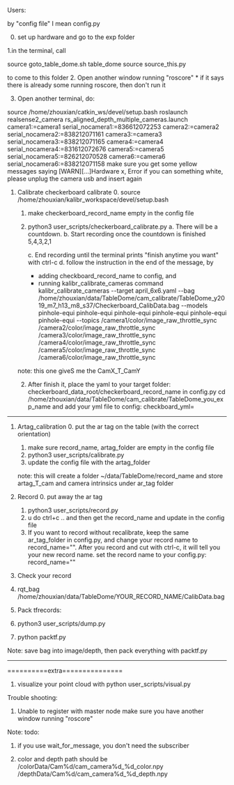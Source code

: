 Users:

by "config file" I mean config.py

0. set up hardware and go to the exp folder

  1.in the terminal, call

   source goto_table_dome.sh
   table_dome
   source source_this.py

   to come to this folder
  2. Open another window running "roscore"
     * if it says there is already some running roscore, then don't run it

  3. Open another terminal, do:

  source /home/zhouxian/catkin_ws/devel/setup.bash
  roslaunch realsense2_camera rs_aligned_depth_multiple_cameras.launch camera1:=camera1 serial_nocamera1:=836612072253 camera2:=camera2 serial_nocamera2:=838212071161 camera3:=camera3 serial_nocamera3:=838212071165 camera4:=camera4 serial_nocamera4:=831612072676 camera5:=camera5 serial_nocamera5:=826212070528 camera6:=camera6 serial_nocamera6:=838212071158
  make sure you get some yellow messages saying [WARN][...]Hardware x, Error
  if you can something white, please unplug the camera usb and insert again



1. Calibrate
   checkerboard calibrate
   0. source /home/zhouxian/kalibr_workspace/devel/setup.bash
   1. make checkerboard_record_name empty in the config file
   2. python3 user_scripts/checkerboard_calibrate.py
      a. There will be a countdown.
      b. Start recording once the countdown is finished 5,4,3,2,1

      c. End recording until the terminal prints "finish anytime you want"
      with ctrl-c
      d. follow the instruction in the end of the message, by
         * adding checkboard_record_name to config, and
         * running kalibr_calibrate_cameras command
         kalibr_calibrate_cameras --target april_6x6.yaml --bag /home/zhouxian/data/TableDome/cam_calibrate/TableDome_y2019_m7_h13_m8_s37/Checkerboard_CalibData.bag --models pinhole-equi pinhole-equi pinhole-equi pinhole-equi pinhole-equi pinhole-equi --topics /camera1/color/image_raw_throttle_sync /camera2/color/image_raw_throttle_sync /camera3/color/image_raw_throttle_sync /camera4/color/image_raw_throttle_sync /camera5/color/image_raw_throttle_sync /camera6/color/image_raw_throttle_sync

   note: this one giveS me the CamX_T_CamY

   2. After finish it, place the yaml to your target folder: checkerboard_data_root/checkerboard_record_name in config.py
      cd /home/zhouxian/data/TableDome/cam_calibrate/TableDome_you_exp_name
      and add your yml file to config: checkboard_yml=


*****
1. Artag_calibration
   0. put the ar tag on the table (with the correct orientation)
   1. make sure record_name, artag_folder are empty in the config file
   3. python3 user_scripts/calibrate.py
   4. update the config file with the artag_folder

   note: this will create a folder ~/data/TableDome/record_name
   and store artag_T_cam and camera intrinsics under ar_tag folder
2. Record
   0. put away the ar tag
   1. python3 user_scripts/record.py
   2. u do ctrl+c .. and then get the record_name and update in the config file
   3. If you want to record without recalibrate, keep the same ar_tag_folder in config.py,
      and change your record name to record_name="".
      After you record and cut with ctrl-c, it will tell you your new record name.
      set the record name to your config.py: record_name=""

3. Check your record
  1. rqt_bag /home/zhouxian/data/TableDome/YOUR_RECORD_NAME/CalibData.bag

4. Pack tfrecords:
  1. python3 user_scripts/dump.py
  1. python packtf.py

  Note: save bag into image/depth, then pack everything with packtf.py
****

==========extra===============
1. visualize your point cloud with
    python user_scripts/visual.py





Trouble shooting:
1. Unable to register with master node
  make sure you have another window running "roscore"


Note:
todo:
1. if you use wait_for_message, you don't need the subscriber

2. color and depth path should be /colorData/Cam%d/cam_camera%d_%d_color.npy
                                  /depthData/Cam%d/cam_camera%d_%d_depth.npy